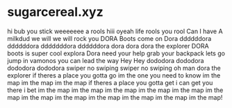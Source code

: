 # sugarcereal.xyz
hi bub
you stick
weeeeeee
a rools
hiii
oyeah
life 
rools
you rool
Can I have A milkdud
we will we will rock you
DORA Boots come on Dora ddddddora ddddddora dddddddora ddddddora  dora dora dora the explorer DORA boots is super cool explora Dora need your help grab your backpack lets go jump in vamonos you can lead the way Hey Hey dododora dododora dododora dododora swiper no swiping swiper no swiping oh man dora the explorer
if theres a place you gotta go im the one you need to know im the map im the map im the map if theres a place you gotta get i can get you there i bet im the map im the map im the map im the map im the map im the map im the map im the map im the map im the map im the map im the map!

